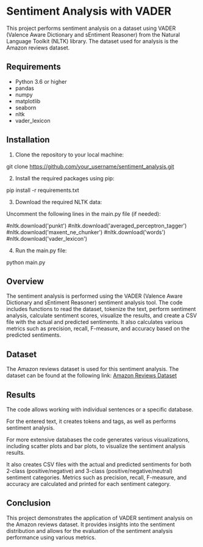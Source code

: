 # Sentiment Analysis with VADER

This project performs sentiment analysis on a dataset using VADER (Valence Aware Dictionary and sEntiment Reasoner) from the Natural Language Toolkit (NLTK) library. The dataset used for analysis is the Amazon reviews dataset.

## Requirements

- Python 3.6 or higher
- pandas
- numpy
- matplotlib
- seaborn
- nltk
- vader_lexicon

## Installation

1. Clone the repository to your local machine:

git clone https://github.com/your_username/sentiment_analysis.git


2. Install the required packages using pip:

pip install -r requirements.txt


3. Download the required NLTK data:

Uncomment the following lines in the main.py file (if needed):

#nltk.download('punkt')
#nltk.download('averaged_perceptron_tagger')
#nltk.download('maxent_ne_chunker')
#nltk.download('words')
#nltk.download('vader_lexicon')

4. Run the main.py file:

python main.py

## Overview

The sentiment analysis is performed using the VADER (Valence Aware Dictionary and sEntiment Reasoner) sentiment analysis tool. The code includes functions to read the dataset, tokenize the text, perform sentiment analysis, calculate sentiment scores, visualize the results, and create a CSV file with the actual and predicted sentiments. It also calculates various metrics such as precision, recall, F-measure, and accuracy based on the predicted sentiments.

## Dataset

The Amazon reviews dataset is used for this sentiment analysis. The dataset can be found at the following link: [Amazon Reviews Dataset](https://www.kaggle.com/datasets/bittlingmayer/amazonreviews)

## Results

The code allows working with individual sentences or a specific database.

For the entered text, it creates tokens and tags, as well as performs sentiment analysis.

For more extensive databases the code generates various visualizations, including scatter plots and bar plots, to visualize the sentiment analysis results.

It also creates CSV files with the actual and predicted sentiments for both 2-class (positive/negative) and 3-class (positive/negative/neutral) sentiment categories. Metrics such as precision, recall, F-measure, and accuracy are calculated and printed for each sentiment category.

## Conclusion

This project demonstrates the application of VADER sentiment analysis on the Amazon reviews dataset. It provides insights into the sentiment distribution and allows for the evaluation of the sentiment analysis performance using various metrics.

